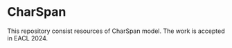 # CharSpan
This repository consist resources of CharSpan model. The work is accepted in EACL 2024.  
